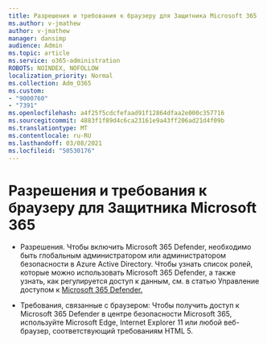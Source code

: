 ```yaml
---
title: Разрешения и требования к браузеру для Защитника Microsoft 365
ms.author: v-jmathew
author: v-jmathew
manager: dansimp
audience: Admin
ms.topic: article
ms.service: o365-administration
ROBOTS: NOINDEX, NOFOLLOW
localization_priority: Normal
ms.collection: Adm_O365
ms.custom:
- "9000760"
- "7391"
ms.openlocfilehash: a4f25f5cdcfefaad91f12864dfaa2e000c357716
ms.sourcegitcommit: 4883f1f89d4c6ca23161e9a43ff206ad21d4f09b
ms.translationtype: MT
ms.contentlocale: ru-RU
ms.lasthandoff: 03/08/2021
ms.locfileid: "50530176"
---
```

# <a name="permissions-and-browser-related-requirements-for-microsoft-365-defender"></a>Разрешения и требования к браузеру для Защитника Microsoft 365

- Разрешения. Чтобы включить Microsoft 365 Defender, необходимо быть глобальным администратором или администратором безопасности в Azure Active Directory. Чтобы узнать список ролей, которые можно использовать Microsoft 365 Defender, а также узнать, как регулируется доступ к данным, см. в статью Управление доступом к [Microsoft 365 Defender.](https://go.microsoft.com/fwlink/?linkid=2143626)

- Требования, связанные с браузером: Чтобы получить доступ к Microsoft 365 Defender в центре безопасности Microsoft 365, используйте Microsoft Edge, Internet Explorer 11 или любой веб-браузер, соответствующий требованиям HTML 5.

